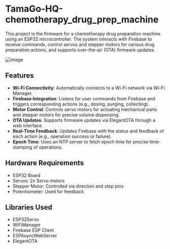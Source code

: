 # TamaGo-HQ-chemotherapy_drug_prep_machine
This project is the firmware for a chemotherapy drug preparation machine using an ESP32 microcontroller. The system interacts with Firebase to receive commands, control servos and stepper motors for various drug preparation actions, and supports over-the-air (OTA) firmware updates.

 ![image](https://github.com/user-attachments/assets/e3cc64b5-5f57-4d80-8760-98f897cbf335)
## Features
- **Wi-Fi Connectivity**: Automatically connects to a Wi-Fi network via Wi-Fi Manager.
- **Firebase Integration**: Listens for user commands from Firebase and triggers corresponding actions (e.g., dosing, purging, collecting).
- **Motor Control**: Controls servo motors for actuating mechanical parts and stepper motors for precise volume dispensing.
- **OTA Updates**: Supports firmware updates via ElegantOTA through a web interface.
- **Real-Time Feedback**: Updates Firebase with the status and feedback of each action (e.g., operation success or failure).
- **Epoch Time**: Uses an NTP server to fetch epoch time for precise time-stamping of operations.
## Hardware Requirements
- ESP32 Board
- Servos: 2x Servo motors 
- Stepper Motor: Controlled via direction and step pins
- Potentiometer: Used for feedback
## Libraries Used
- ESP32Servo
- WiFiManager
- Firebase ESP Client
- ESPAsyncWebServer
- ElegantOTA


